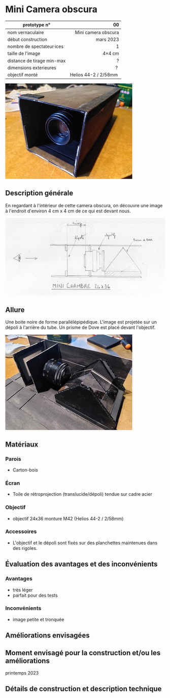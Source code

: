 #  Mini Camera obscura

| prototype n°                |                   00 |
|-----------------------------|---------------------:|
| nom vernaculaire            |  Mini camera obscura |
| début construction          |            mars 2023 |
| nombre de spectateur·ices   |                    1 |
| taille de l'image           |               4×4 cm |
| distance de tirage min-max  |                    ? |
| dimensions exterieures      |                    ? |
| objectif monté              | Helios 44-2 / 2/58mm |

![mini_chambre_2](../photos/mini_chambre_2.jpg)

## Description générale
En regardant à l'intérieur de cette camera obscura, on découvre une image à l'endroit d'environ 4 cm x 4 cm de ce qui est devant nous.

![proto_0](../plans/proto_00V2.jpg)

## Allure
Une boite noire de forme parallélépipédique. L'image est projetée sur un dépoli à l'arrière du tube. Un prisme de Dove est placé devant l'objectif.

![mini_chambre_3](../photos/mini_chambre_3.jpg)
## Matériaux

### Parois
- Carton-bois

### Écran
- Toile de rétroprojection (translucide/dépoli) tendue sur cadre acier

### Objectif
- objectif 24x36 monture M42 (Helios 44-2 / 2/58mm) 

### Accessoires
- L'objectif et le dépoli sont fixés sur des planchettes maintenues dans des rigoles.

## Évaluation des avantages et des inconvénients

### Avantages
- très léger
- parfait pour des tests

### Inconvénients
- image petite et tronquée
## Améliorations envisagées

## Moment envisagé pour la construction et/ou les améliorations
printemps 2023

## Détails de construction et description technique
